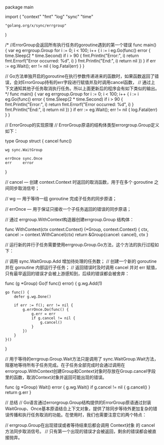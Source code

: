 package main

import (
	"context"
	"fmt"
	"log"
	"sync"
	"time"

	"golang.org/x/sync/errgroup"
)

/*
//ErrorGroup会返回所有执行任务的goroutine遇到的第一个错误
func main() {
	var eg errgroup.Group
	for i := 0; i < 100; i++ {
		i := i
		eg.Go(func() error {
			time.Sleep(2 * time.Second)
			if i > 90 {
				fmt.Println("Error:", i)
				return fmt.Errorf("Error occurred: %d", i)
			}
			fmt.Println("End:", i)
			return nil
		})
	}
	if err := eg.Wait(); err != nil {
		log.Fatal(err)
	}
}


// Go方法单独开启的goroutine在执行参数传递进来的函数时，如果函数返回了错误，会对ErrorGroup持有的err字段进行赋值并及时调用cancel函数，
// 通过上下文通知其他子任务取消执行任务。所以上面更新后的程序会有如下类似的输出。
*/
func main() {
	var eg errgroup.Group
	for i := 0; i < 100; i++ {
		i := i
		eg.Go(func() error {
			time.Sleep(2 * time.Second)
			if i > 90 {
				fmt.Println("Error:", i)
				return fmt.Errorf("Error occurred: %d", i)
			}
			fmt.Println("End:", i)
			return nil
		})
	}
	if err := eg.Wait(); err != nil {
		log.Fatal(err)
	}
}

// ErrorGroup的实现原理
// ErrorGroup原语的结构体类型errorgroup.Group定义如下：

type Group struct {
	cancel func()

	wg sync.WaitGroup

	errOnce sync.Once
	err     error
}

// cancel — 创建 context.Context 时返回的取消函数，用于在多个 goroutine 之间同步取消信号；

// wg — 用于等待一组 goroutine 完成子任务的同步原语；

// errOnce — 用于保证只接收一个子任务返回的错误的同步原语；

// 通过 errgroup.WithContext构造器创建errgroup.Group 结构体：

func WithContext(ctx context.Context) (*Group, context.Context) {
	ctx, cancel := context.WithCancel(ctx)
	return &Group{cancel: cancel}, ctx
}

// 运行新的并行子任务需要使用errgroup.Group.Go方法，这个方法的执行过程如下：

// 调用 sync.WaitGroup.Add 增加待处理的任务数；
// 创建一个新的 goroutine 并在 goroutine 内部运行子任务；
// 返回错误时及时调用 cancel 并对 err 赋值，只有最早返回的错误才会被上游感知到，后续的错误都会被舍弃：

func (g *Group) Go(f func() error) {
	g.wg.Add(1)

	go func() {
		defer g.wg.Done()

		if err := f(); err != nil {
			g.errOnce.Do(func() {
				g.err = err
				if g.cancel != nil {
					g.cancel()
				}
			})
		}
	}()
}

// 用于等待的errgroup.Group.Wait方法只是调用了 sync.WaitGroup.Wait方法，阻塞地等待所有子任务完成。在子任务全部完成时会通过调用在errorgroup.WithContext创建Group和Context对象时存放在Group.cancel字段里的函数，取消Context对象并返回可能出现的错误。

func (g *Group) Wait() error {
	g.wg.Wait()
	if g.cancel != nil {
		g.cancel()
	}
	return g.err
}

// 总结
// Go语言通过errorgroup.Group结构提供的ErrorGroup原语通过封装WaitGroup、Once基本原语结合上下文对象，提供了除同步等待外更加复杂的错误传播和执行任务取消的功能。在使用时，我们也需要注意它的两个特点：

// errgroup.Group在出现错误或者等待结束后都会调用 Context对象 的 cancel 方法同步取消信号。
// 只有第一个出现的错误才会被返回，剩余的错误都会被直接抛弃。
